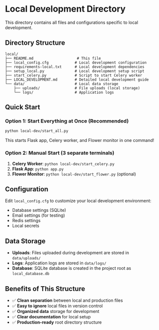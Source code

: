 # Local Development Directory

This directory contains all files and configurations specific to local development.

## Directory Structure

```
local/
├── README.md                    # This file
├── local_config.cfg            # Local development configuration
├── requirements-local.txt      # Local development dependencies
├── setup_local.py              # Local development setup script
├── start_celery.py             # Script to start Celery worker
├── LOCAL_DEVELOPMENT.md        # Detailed local development guide
└── data/                       # Local data storage
    ├── uploads/                # File uploads (local storage)
    └── logs/                   # Application logs
```

## Quick Start

### Option 1: Start Everything at Once (Recommended)
```bash
python local-dev/start_all.py
```
This starts Flask app, Celery worker, and Flower monitor in one command!

### Option 2: Manual Start (3 separate terminals)
1. **Celery Worker**: `python local-dev/start_celery.py` 
2. **Flask App**: `python app.py`
3. **Flower Monitor**: `python local-dev/start_flower.py` (optional)

## Configuration

Edit `local_config.cfg` to customize your local development environment:
- Database settings (SQLite)
- Email settings (for testing)
- Redis settings
- Local secrets

## Data Storage

- **Uploads**: Files uploaded during development are stored in `data/uploads/`
- **Logs**: Application logs are stored in `data/logs/`
- **Database**: SQLite database is created in the project root as `local_database.db`

## Benefits of This Structure

- ✅ **Clean separation** between local and production files
- ✅ **Easy to ignore** local files in version control
- ✅ **Organized data** storage for development
- ✅ **Clear documentation** for local setup
- ✅ **Production-ready** root directory structure 